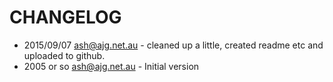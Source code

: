 # CHANGELOG #

 - 2015/09/07 <ash@ajg.net.au> - cleaned up a little, created readme etc and uploaded to github.
 - 2005 or so <ash@ajg.net.au> - Initial version
